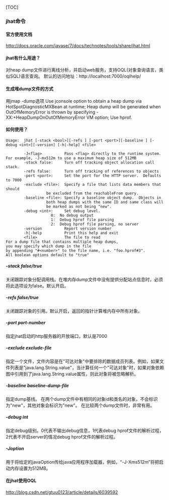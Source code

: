 [TOC]

### jhat命令

#### 官方使用文档

http://docs.oracle.com/javase/7/docs/technotes/tools/share/jhat.html

#### jhat有什么用途？

对heap dump文件进行离线分析，并启动web服务，支持OQL(对象查询语言，类似SQL)语言查询。
默认的访问地址：http://localhost:7000/oqlhelp/

#### 生成堆dump文件的方式

用jmap -dump选项
Use jconsole option to obtain a heap dump via HotSpotDiagnosticMXBean at runtime;
Heap dump will be generated when OutOfMemoryError is thrown by specifying -XX:+HeapDumpOnOutOfMemoryError VM option;
Use hprof.

#### 如何使用？

```
Usage:  jhat [-stack <bool>][-refs ] [-port <port>][-baseline ] [-debug <int>][-version] [-h|-help] <file>

        -J<flag>          Pass <flag> directly to the runtime system. For example, -J-mx512m to use a maximum heap size of 512MB
        -stack false:     Turn off tracking object allocation call stack.
        -refs false:      Turn off tracking of references to objects
        -port <port>:     Set the port for the HTTP server.  Defaults to 7000
        -exclude <file>:  Specify a file that lists data members that should
                  be excluded from the reachableFrom query.
        -baseline <file>: Specify a baseline object dump.  Objects in
                  both heap dumps with the same ID and same class will
                  be marked as not being "new".
        -debug <int>:     Set debug level.
                    0:  No debug output
                    1:  Debug hprof file parsing
                    2:  Debug hprof file parsing, no server
        -version          Report version number
        -h|-help          Print this help and exit
        <file>            The file to read
For a dump file that contains multiple heap dumps,
you may specify which dump in the file
by appending "#<number>" to the file name, i.e. "foo.hprof#3".
All boolean options default to "true"
```

##### -stack false/true

关闭跟踪对象分配调用栈。在堆内存dump文件中没有提供分配站点信息时，必须将此选项设为false。默认开启。

##### -refs false/true

关闭跟踪对象的引用。默认开启，返回的指针计算堆内存中所有对象。

##### -port port-number

指定jhat启动的http服务器的开放端口，默认是7000

##### -exclude exclude-file

指定一个文件，文件内容是在"可达对象"中要排除的数据成员列表。例如，如果文件列表是"java.lang.String.value"，当计算任何一个"可达对象"时，如果对象依赖图中引用到了java.lang.String.value属性，则此对象将被忽略解析。

##### -baseline baseline-dump-file

指定dump基线。
在两个dump文件中有相同的对象id和类名的对象，不会标识为"new"，其他对象会标识为"new"。
在比较两个dump文件时，非常有用。

##### -debug int

指定debug级别。0代表不输出debug信息，1代表debug hprof文件的解析过程，2代表不开启server的情况debug hprof文件的解析过程。

##### -Joption

用于将给定的javaOption传给java应用程序加载器，例如，“-J-Xms512m”将把启动内存设置为512MB。

#### 在jhat使用OQL

http://blog.csdn.net/gtuu0123/article/details/6039592





